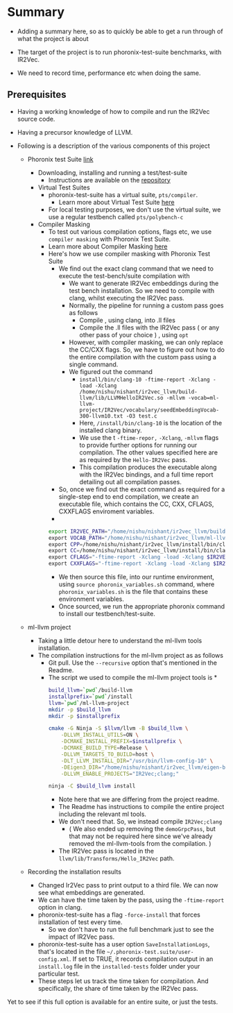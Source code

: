 # Summary

* Adding a summary here, so as to quickly be able to get a run through of what the project is about

* The target of the project is to run phoronix-test-suite benchmarks, with IR2Vec.
* We need to record time, performance etc when doing the same.

## Prerequisites

* Having a working knowledge of how to compile and run the IR2Vec source code.
* Having a precursor knowledge of LLVM.

* Following is a description of the various components of this project
    * Phoronix test Suite [link](https://github.com/phoronix-test-suite/phoronix-test-suite)
        * Downloading, installing and running a test/test-suite
            * Instructions are available on the [repository](https://github.com/phoronix-test-suite/phoronix-test-suite/blob/master/documentation/phoronix-test-suite.md#installation-instructions)
        * Virtual Test Suites
            * phoronix-test-suite has a virtual suite, `pts/compiler`.
                * Learn more about Virtual Test Suite [here](https://github.com/phoronix-test-suite/phoronix-test-suite/blob/master/documentation/phoronix-test-suite.md#virtual-test-suites)
            * For local testing purposes, we don't use the virtual suite, we use a regular testbench called `pts/polybench-c`
        * Compiler Masking
            * To test out various compilation options, flags etc, we use `compiler masking` with Phoronix Test Suite.
            * Learn more about Compiler Masking [here](https://github.com/phoronix-test-suite/phoronix-test-suite/blob/master/documentation/phoronix-test-suite.md#compiler-testing--masking)
            * Here's how we use compiler masking with Phoronix Test Suite
                * We find out the exact clang command that we need to execute the test-bench/suite compilation with
                    * We want to generate IR2Vec embeddings during the test bench installation. So we need to compile with clang, whilst executing the IR2Vec pass.
                    * Normally, the pipeline for running a custom pass goes as follows
                        * Compile , using clang, into .ll files
                        * Compile the .ll files with the IR2Vec pass ( or any other pass of your choice ) , using `opt`
                    * However, with compiler masking, we can only replace the CC/CXX flags. So, we have to figure out how to do the entire compilation with the custom pass using a single command.
                    * We figured out the command
                        * `install/bin/clang-10 -ftime-report -Xclang -load -Xclang /home/nishu/nishant/ir2vec_llvm/build-llvm/lib/LLVMHelloIR2Vec.so -mllvm -vocab=ml-llvm-project/IR2Vec/vocabulary/seedEmbeddingVocab-300-llvm10.txt -O3 test.c`
                        * Here, `/install/bin/clang-10` is the location of the installed clang binary.
                        * We use the t `-ftime-repor,` `-Xclang`, `-mllvm` flags to provide further options for running our compilation. The other values specified here are as required by the `Hello-IR2Vec` pass.
                        * This compilation produces the executable along with the IR2Vec bindings, and a full time report detailing out all compilation passes.
                * So, once we find out the exact command as required for a single-step end to end compilation, we create an executable file, which contains the CC, CXX, CFLAGS, CXXFLAGS enviroment variables.
                * 
                ```bash
                export IR2VEC_PATH="/home/nishu/nishant/ir2vec_llvm/build-llvm/lib/LLVMHelloIR2Vec.so" \
                export VOCAB_PATH="/home/nishu/nishant/ir2vec_llvm/ml-llvm-project/IR2Vec/vocabulary/seedEmbeddingVocab-300-llvm10.txt" \
                export CPP=/home/nishu/nishant/ir2vec_llvm/install/bin/clang-cpp \
                export CC=/home/nishu/nishant/ir2vec_llvm/install/bin/clang-10 \
                export CFLAGS="-ftime-report -Xclang -load -Xclang $IR2VEC_PATH -mllvm -vocab=$VOCAB_PATH" \
                export CXXFLAGS="-ftime-report -Xclang -load -Xclang $IR2VEC_PATH -mllvm -vocab=$VOCAB_PATH"
                ```
                * We then source this file, into our runtime environment, using `source phoronix_variables.sh` command, where `phoronix_variables.sh` is the file that contains these environment variables.
                * Once sourced, we run the appropriate phoronix command to install our testbench/test-suite.

    * ml-llvm project
        * Taking a little detour here to understand the ml-llvm tools installation.
        * The compilation instructions for the ml-llvm project as as follows
            * Git pull. Use the `--recursive` option that's mentioned in the Readme.
            * The script we used to compile the ml-llvm project tools is 
                * 
                ```bash
                build_llvm=`pwd`/build-llvm
                installprefix=`pwd`/install
                llvm=`pwd`/ml-llvm-project
                mkdir -p $build_llvm
                mkdir -p $installprefix

                cmake -G Ninja -S $llvm/llvm -B $build_llvm \
                    -DLLVM_INSTALL_UTILS=ON \
                    -DCMAKE_INSTALL_PREFIX=$installprefix \
                    -DCMAKE_BUILD_TYPE=Release \
                    -DLLVM_TARGETS_TO_BUILD=host \
                    -DLT_LLVM_INSTALL_DIR="/usr/bin/llvm-config-10" \
                    -DEigen3_DIR="/home/nishu/nishant/ir2vec_llvm/eigen-build/" \
                    -DLLVM_ENABLE_PROJECTS="IR2Vec;clang;"

                ninja -C $build_llvm install
                ```
                * Note here that we are differing from the project readme.
                * The Readme has instructions to compile the entire project including the relevant ml tools.
                * We don't need that. So, we instead compile `IR2Vec;clang`
                    * ( We also ended up removing the `demoGrpcPass`, but that may not be required here since we've already removed the ml-llvm-tools from the compilation. )
                * The IR2Vec pass is located in the `llvm/lib/Transforms/Hello_IR2Vec` path.

    * Recording the installation results
        - Changed Ir2Vec pass to print output to a third file. We can now see what embeddings are generated.
        - We can have the time taken by the pass, using the `-ftime-report` option in clang.
        - phoronix-test-suite has a flag `-force-install` that forces installation of test every time.
            - So we don't have to run the full benchmark just to see the impact of IR2Vec pass.
        - phoronix-test-suite has a user option `SaveInstallationLogs`, that's located in the file `~/.phoronix-test.suite/user-config.xml`. If set to TRUE, it records compilation output in an `install.log` file in the `installed-tests` folder under your particular test.
        - These steps let us track the time taken for compilation. And specifically, the share of time taken by the IR2Vec pass.

Yet to see if this full option is available for an entire suite, or just the tests.

